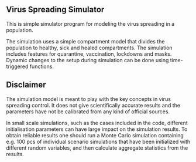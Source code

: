 ## Virus Spreading Simulator 

This is simple simulator program for modeling the virus spreading in a population. 

The simulation uses a simple compartment model that divides the population to healthy, sick and healed compartments. The simulation includes features for quarantine, vaccination, lockdowns and masks. Dynamic changes to the setup during simulation can be done using time-triggered functions. 


## Disclaimer
The simulation model is meant to play with the key concepts in virus spreading control. It does not give scientifically accurate results and the parameters have not be calibrated from any kind of official sources. 

In small scale simulations, such as the cases included in the code, different initialisation parameters can have large impact on the simulation results. To obtain reliable results one should run a Monte Carlo simulation containing e.g. 100 pcs of individual scenario simulations that have been initialized with different random variables, and then calculate aggregate statistics from the results. 